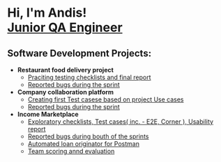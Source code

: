 <h1>Hi, I'm Andis! <br/><a href="https://www.linkedin.com/in/andis-lejietis-5a800a135/">Junior QA Engineer</a></h1>

<h2>Software Development Projects:</h2>

- <b>Restaurant food delivery project</b>
  - [Praciting testing checklists and final report](https://github.com/joshmadakor1/Algorithms-Practice)
  - [Reported bugs during the sprint](https://github.com/joshmadakor1/Algorithms-Practice)
- <b>Company collaboration platform</b>
  - [Creating first Test casese based on project Use cases](https://github.com/joshmadakor1/4chan-Image-Analysis-Middleware-C964)
  - [Reported bugs during the sprint](https://github.com/joshmadakor1/4chan-Image-Analysis-Middleware-C964)
- <b>Income Marketplace</b>
  - [Exploratory checklists, Test cases( inc. - E2E, Corner ), Usability report](https://github.com/joshmadakor1/Sentinel-Lab)
  - [Reported bugs during bouth of the sprints](https://github.com/joshmadakor1/Jwipe.PowerShell)
  - [Automated loan originator for Postman](https://github.com/joshmadakor1/AD_PS)
  - [Team scoring annd evaluation](https://github.com/joshmadakor1/PowerShell-Integrity-FIM)

<!--
<h2> 🤳 Connect with me:</h2>

[<img align="left" alt="JoshMadakor | YouTube" width="22px" src="https://cdn.jsdelivr.net/npm/simple-icons@v3/icons/youtube.svg" />][youtube]
[<img align="left" alt="JoshMadakor | Twitter" width="22px" src="https://cdn.jsdelivr.net/npm/simple-icons@v3/icons/twitter.svg" />][twitter]
[<img align="left" alt="JoshMadakor | LinkedIn" width="22px" src="https://cdn.jsdelivr.net/npm/simple-icons@v3/icons/linkedin.svg" />][linkedin]
[<img align="left" alt="JoshMadakor | Instagram" width="22px" src="https://cdn.jsdelivr.net/npm/simple-icons@v3/icons/instagram.svg" />][instagram]

[twitter]: https://twitter.com/joshmadakor
[youtube]: https://www.youtube.com/c/joshmadakor
[instagram]: https://www.instagram.com/joshmadakor/
[linkedin]: https://linkedin.com/in/joshmadakor

<!-- 
**joshmadakor1/joshmadakor1** is a ✨ _special_ ✨ repository because its `README.md` (this file) appears on your GitHub profile.

Here are some ideas to get you started:

- 🔭 I’m currently working on ...
- 🌱 I’m currently learning ...
- 👯 I’m looking to collaborate on ...
- 🤔 I’m looking for help with ...
- 💬 Ask me about ...
- 📫 How to reach me: ...
- 😄 Pronouns: ...
- ⚡ Fun fact: ...
-->
<!---
ALejietis96/ALejietis96 is a ✨ special ✨ repository because its `README.md` (this file) appears on your GitHub profile.
You can click the Preview link to take a look at your changes.
--->

